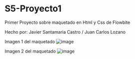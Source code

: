 # S5-Proyecto1 

Primer Proyecto sobre maquetado en Html y Css de Flowbite

Hecho por: Javier Santamaria Castro / Juan Carlos Lozano 

Imagen 1 del maquetado
![image](https://github.com/juancarlos5623/S5-Proyecto1/assets/126354748/d607e082-c1b5-41bc-9a66-fdd57927cf46)

Imagen 2 del maquetado
![image](https://github.com/juancarlos5623/S5-Proyecto1/assets/126354748/4b8ed678-9edc-4f4d-970c-b1e7323fb77d)

